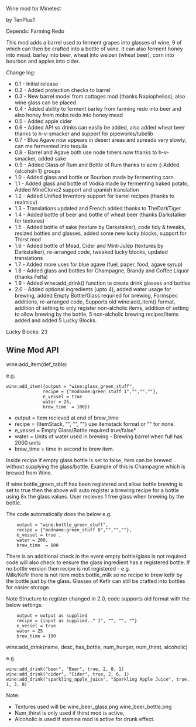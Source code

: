 Wine mod for Minetest

by TenPlus1

Depends: Farming Redo

This mod adds a barrel used to ferment grapes into glasses of wine, 9 of which can then be crafted into a bottle of wine.  It can also ferment honey into mead, barley into beer, wheat into weizen (wheat beer), corn into bourbon and apples into cider.

Change log:

- 0.1 - Initial release
- 0.2 - Added protection checks to barrel
- 0.3 - New barrel model from cottages mod (thanks Napiophelios), also wine glass can be placed
- 0.4 - Added ability to ferment barley from farming redo into beer and also honey from mobs redo into honey mead
- 0.5 - Added apple cider
- 0.6 - Added API so drinks can easily be added, also added wheat beer thanks to h-v-smacker and support for pipeworks/tubelib
- 0.7 - Blue Agave now appears in desert areas and spreads very slowly, can me fermented into tequila
- 0.8 - Barrel and Agave both use node timers now thanks to h-v-smacker, added sake
- 0.9 - Added Glass of Rum and Bottle of Rum thanks to acm :) Added {alcohol=1} groups
- 1.0 - Added glass and bottle or Bourbon made by fermenting corn
- 1.1 - Added glass and bottle of Vodka made by fermenting baked potato, Added MineClone2 support and spanish translation
- 1.2 - Added Unified Inventory support for barrel recipes (thanks to realmicu)
- 1.3 - Translations updated and French added thanks to TheDarkTiger
- 1.4 - Added bottle of beer and bottle of wheat beer (thanks Darkstalker for textures)
- 1.5 - Added bottle of sake (texture by Darkstalker), code tidy & tweaks, resized bottles and glasses, added some new lucky blocks, support for Thirst mod
- 1.6 - Added bottle of Mead, Cider and Mint-Julep (textures by Darkstalker),
re-arranged code, tweaked lucky blocks, updated translations
- 1.7 - Added more uses for blue agave (fuel, paper, food, agave syrup)
- 1.8 - Added glass and bottles for Champagne, Brandy and Coffee Liquor (thanks Felfa)
- 1.9 - Added wine:add_drink() function to create drink glasses and bottles
- 2.0 - Added optional ingredients (upto 4), added water usage for brewing, added Empty Bottle/Glass requried for brewing, Formspec additions, re-arranged code, Supports old wine:add_item() format, addition of setting to only register non-alcholic items, addition of setting to allow brewing by the bottle, 5 non-alcholic brewing recipes/items added and added 5 Lucky Blocks.

Lucky Blocks: 23


Wine Mod API
------------

wine:add_item(def_table)

e.g.
```
wine:add_item({output = "wine:glass_green_stuff",   
			  recipe = {"modname:green_stuff 1","","",""},  
			  e_vessel = true  
			  water = 25,  
		      brew_time  = 100})  
```
			  
 - output = Item recieved at end of brew_time
 - recipe = {ItemStack, "", "", ""} use itemstack format or "" for none.
 - e_vessel = Empty Glass/Bottle required true/false*
 - water  = Units of water used in brewing - Brewing barrel when full has 2000 units
 - brew_time = time in second to brew item.

Inside recipe if empty glass bottle is set to false, item can be brewed without
supplying the glass/bottle. Example of this is Champagne which is brewed from Wine.

If wine:bottle_green_stuff has been registered and allow bottle brewing is set to true then
the above will auto register a brewing recipe for a bottle using 8x the glass values. 
User recieves 1 free glass when brewing by the bottle.  
    
The code automatically does the below e.g.
``` 
	output = "wine:bottle_green_stuff",  
	recipe = {"modname:green_stuff 8","","",""},
	e_vessel = true ,	
	water = 200,    
	brew_time  = 800  
```

There is an additional check in the event empty bottle/glass is not required code will also
check to ensure the glass ingredient has a registered bottle. If no bottle version then 
recipe is not registered - e.g.  	
Milk/Kefir there is not item mobs:bottle_milk so no recipe to brew kefir by the bottle 
just by the glass. Glasses of Kefir can still be crafted into bottles for easier storage.

Note Structure to register changed in 2.0, code supports old format with the below settings:
``` 
	output = output as supplied   
	recipe = {input as supplied.." 1", "", "", ""}   
	e_vessel = true   
	water = 25   
	brew_time = 100   
```

wine:add_drink(name, desc, has_bottle, num_hunger, num_thirst, alcoholic)   

e.g.   
```   
wine:add_drink("beer", "Beer", true, 2, 8, 1)   
wine:add_drink("cider", "Cider", true, 2, 6, 1)   
wine:add_drink("sparkling_apple_juice", "Sparkling Apple Juice", true, 1, 3, 0)   
```

Note:
- Textures used will be wine_beer_glass.png wine_beer_bottle.png
- Num_thirst is only used if thirst mod is active, 
- Alcoholic is used if stamina mod is active for drunk effect.

